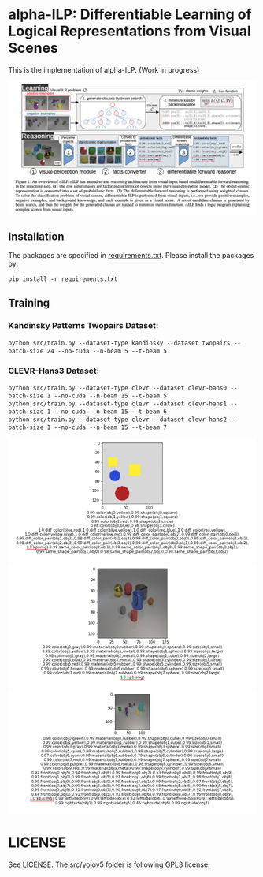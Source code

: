 # alpha-ILP: Differentiable Learning of Logical Representations from Visual Scenes
This is the implementation of alpha-ILP. (Work in progress)

![ailp](./imgs/aILP.png)

## Installation
The packages are specified in [requirements.txt](./requirements.txt). Please install the packages by:
```
pip install -r requirements.txt
```

## Training
### Kandinsky Patterns Twopairs Dataset:
```
python src/train.py --dataset-type kandinsky --dataset twopairs --batch-size 24 --no-cuda --n-beam 5 --t-beam 5
```
### CLEVR-Hans3 Dataset:
```
python src/train.py --dataset-type clevr --dataset clevr-hans0 --batch-size 1 --no-cuda --n-beam 15 --t-beam 5
python src/train.py --dataset-type clevr --dataset clevr-hans1 --batch-size 1 --no-cuda --n-beam 15 --t-beam 6
python src/train.py --dataset-type clevr --dataset clevr-hans2 --batch-size 1 --no-cuda --n-beam 15 --t-beam 7
```


![twopairs](./imgs/twopairs-predicted.png)
![clevr-hans3](./imgs/clevr-hans3-predicted.png)
![clevr-hans7](./imgs/clevr-hans7-predicted.png)




# LICENSE
See [LICENSE](./LICENSE). The [src/yolov5](./src/yolov5) folder is following [GPL3](./src/yolov5/LICENSE) license.
